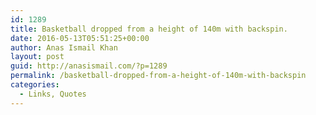```yaml
---
id: 1289
title: Basketball dropped from a height of 140m with backspin.
date: 2016-05-13T05:51:25+00:00
author: Anas Ismail Khan
layout: post
guid: http://anasismail.com/?p=1289
permalink: /basketball-dropped-from-a-height-of-140m-with-backspin
categories:
  - Links, Quotes
---
```

